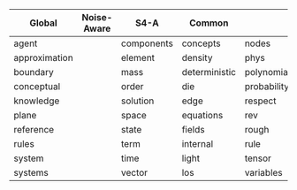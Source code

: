 |Global|Noise-Aware|S4-A|Common| |
|------|-----------|----|------|-|
|agent||components|concepts|nodes|
|approximation||element|density|phys|
|boundary||mass|deterministic|polynomial|
|conceptual||order|die|probability|
|knowledge||solution|edge|respect|
|plane||space|equations|rev|
|reference||state|fields|rough|
|rules||term|internal|rule|
|system||time|light|tensor|
|systems||vector|los|variables|
